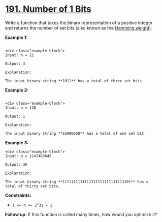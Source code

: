 # [191. Number of 1 Bits](https://leetcode.com/problems/number-of-1-bits/description/)

Write a function that takes the binary representation of a positive integer and returns the number of set bits (also known as the [Hamming weight](http://en.wikipedia.org/wiki/Hamming_weight)).

**Example 1:**

```

<div class="example-block">
Input: n = 11

Output: 3

Explanation:

The input binary string **1011** has a total of three set bits.
```

**Example 2:**

```

<div class="example-block">
Input: n = 128

Output: 1

Explanation:

The input binary string **10000000** has a total of one set bit.
```

**Example 3:**

```
<div class="example-block">
Input: n = 2147483645

Output: 30

Explanation:

The input binary string **1111111111111111111111111111101** has a total of thirty set bits.
```

**Constraints:**

-   `1 <= n <= 2^31 - 1`

**Follow up:** If this function is called many times, how would you optimize it?
